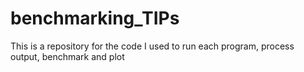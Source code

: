 # benchmarking_TIPs
This is a repository for the code I used to run each program, process output, benchmark and plot
